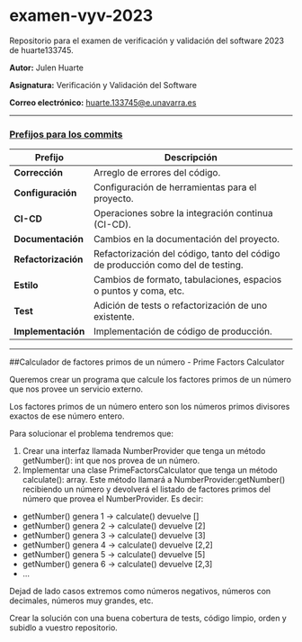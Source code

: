 # examen-vyv-2023
Repositorio para el examen de verificación y validación del software 2023 de huarte133745.

**Autor:** Julen Huarte

**Asignatura:** Verificación y Validación del Software

**Correo electrónico:** huarte.133745@e.unavarra.es

---

### [Prefijos para los commits](https://midu.dev/buenas-practicas-escribir-commits-git/)

| Prefijo                 | Descripción                                                                     |
|-------------------------|---------------------------------------------------------------------------------|
| **Corrección** 	        | Arreglo de errores del código.                                                  |
| **Configuración**    		 | Configuración de herramientas para el proyecto.                                 |
| **CI-CD**	              | Operaciones sobre la integración continua (CI-CD).                              |
| **Documentación**		     | Cambios en la documentación del proyecto.                                       |
| **Refactorización**	    | Refactorización del código, tanto del código de producción como del de testing. |
| **Estilo**	             | Cambios de formato, tabulaciones, espacios o puntos y coma, etc.                |
| **Test**	               | Adición de tests o refactorización de uno existente.                            |
| **Implementación**	     | Implementación de código de producción.                                         |

---

##Calculador de factores primos de un número - Prime Factors Calculator

Queremos crear un programa que calcule los factores primos de un número que nos provee un servicio externo.

Los factores primos de un número entero son los números primos divisores exactos de ese número entero.

Para solucionar el problema tendremos que:

1. Crear una interfaz llamada NumberProvider que tenga un método getNumber(): int que nos provea de un número.
2. Implementar una clase PrimeFactorsCalculator que tenga un método calculate(): array.
Este método llamará a NumberProvider:getNumber() recibiendo un número y devolverá el listado de factores primos del número que provea el NumberProvider. Es decir:
- getNumber() genera 1 -> calculate() devuelve []
- getNumber() genera 2 -> calculate() devuelve [2]
- getNumber() genera 3 -> calculate() devuelve [3]
- getNumber() genera 4 -> calculate() devuelve [2,2]
- getNumber() genera 5 -> calculate() devuelve [5]
- getNumber() genera 6 -> calculate() devuelve [2,3]
- ...

Dejad de lado casos extremos como números negativos, números con decimales, números muy grandes, etc.

Crear la solución con una buena cobertura de tests, código limpio, orden y subidlo a vuestro repositorio.